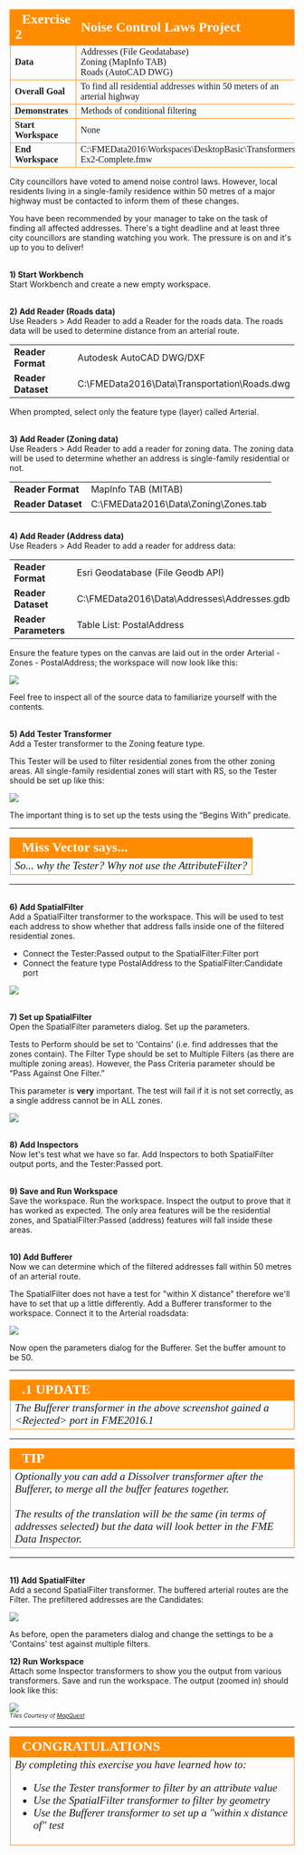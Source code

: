<!--Exercise Section-->
<!--NB: In GitBook world we don't give a number to exercises-->

<table style="border-spacing: 0px;border-collapse: collapse;font-family:serif">
<tr>
<td width=25% style="vertical-align:middle;background-color:darkorange;border: 2px solid darkorange">
<i class="fa fa-cogs fa-lg fa-pull-left fa-fw" style="color:white;padding-right: 12px;vertical-align:text-top"></i>
<span style="color:white;font-size:x-large;font-weight: bold">Exercise 2</span>
</td>
<td style="border: 2px solid darkorange;background-color:darkorange;color:white">
<span style="color:white;font-size:x-large;font-weight: bold">Noise Control Laws Project</span>
</td>
</tr>

<tr>
<td style="border: 1px solid darkorange; font-weight: bold">Data</td>
<td style="border: 1px solid darkorange">Addresses (File Geodatabase)<br>Zoning (MapInfo TAB)<br>Roads (AutoCAD DWG)</td>
</tr>

<tr>
<td style="border: 1px solid darkorange; font-weight: bold">Overall Goal</td>
<td style="border: 1px solid darkorange">To find all residential addresses within 50 meters of an arterial highway</td>
</tr>

<tr>
<td style="border: 1px solid darkorange; font-weight: bold">Demonstrates</td>
<td style="border: 1px solid darkorange">Methods of conditional filtering</td>
</tr>

<tr>
<td style="border: 1px solid darkorange; font-weight: bold">Start Workspace</td>
<td style="border: 1px solid darkorange">None</td>
</tr>

<tr>
<td style="border: 1px solid darkorange; font-weight: bold">End Workspace</td>
<td style="border: 1px solid darkorange">C:\FMEData2016\Workspaces\DesktopBasic\Transformers-Ex2-Complete.fmw</td>
</tr>

</table>

City councillors have voted to amend noise control laws. However, local residents living in a single-family residence within 50 metres of a major highway must be contacted to inform them of these changes.

You have been recommended by your manager to take on the task of finding all affected addresses. There's a tight deadline and at least three city councillors are standing watching you work. The pressure is on and it's up to you to deliver!


<br>**1) Start Workbench**
<br>Start Workbench and create a new empty workspace.


<br>**2) Add Reader (Roads data)**
<br>Use Readers > Add Reader to add a Reader for the roads data. The roads data will be used to determine distance from an arterial route.

<table style="border: 0px">

<tr>
<td style="font-weight: bold">Reader Format</td>
<td style="">Autodesk AutoCAD DWG/DXF</td>
</tr>

<tr>
<td style="font-weight: bold">Reader Dataset</td>
<td style="">C:\FMEData2016\Data\Transportation\Roads.dwg</td>
</tr>

</table>

When prompted, select only the feature type (layer) called Arterial. 


<br>**3) Add Reader (Zoning data)**
<br>Use Readers > Add Reader to add a reader for zoning data. The zoning data will be used to determine whether an address is single-family residential or not.

<table style="border: 0px">

<tr>
<td style="font-weight: bold">Reader Format</td>
<td style="">MapInfo TAB (MITAB)</td>
</tr>

<tr>
<td style="font-weight: bold">Reader Dataset</td>
<td style="">C:\FMEData2016\Data\Zoning\Zones.tab</td>
</tr>

</table>


<br>**4) Add Reader (Address data)**
<br>Use Readers > Add Reader to add a reader for address data:

<table style="border: 0px">

<tr>
<td style="font-weight: bold">Reader Format</td>
<td style="">Esri Geodatabase (File Geodb API)</td>
</tr>

<tr>
<td style="font-weight: bold">Reader Dataset</td>
<td style="">C:\FMEData2016\Data\Addresses\Addresses.gdb</td>
</tr>

<tr>
<td style="font-weight: bold">Reader Parameters</td>
<td style="">Table List: PostalAddress</td>
</tr>

</table>

Ensure the feature types on the canvas are laid out in the order Arterial - Zones - PostalAddress; the workspace will now look like this:

![](./Images/Img5.71.Ex2.StartingWorkspace.png)

Feel free to inspect all of the source data to familiarize yourself with the contents.


<br>**5) Add Tester Transformer**
<br>Add a Tester transformer to the Zoning feature type.

This Tester will be used to filter residential zones from the other zoning areas.
All single-family residential zones will start with RS, so the Tester should be set up like this:

![](./Images/Img5.72.Ex2.TesterParameters.png)

The important thing is to set up the tests using the “Begins With” predicate.

---

<!--Person X Says Section-->

<table style="border-spacing: 0px">
<tr>
<td style="vertical-align:middle;background-color:darkorange;border: 2px solid darkorange">
<i class="fa fa-quote-left fa-lg fa-pull-left fa-fw" style="color:white;padding-right: 12px;vertical-align:text-top"></i>
<span style="color:white;font-size:x-large;font-weight: bold;font-family:serif">Miss Vector says...</span>
</td>
</tr>

<tr>
<td style="border: 1px solid darkorange">
<span style="font-family:serif; font-style:italic; font-size:larger">
So... why the Tester? Why not use the AttributeFilter? 
</span>
</td>
</tr>
</table>

---

<br>**6) Add SpatialFilter**
<br>Add a SpatialFilter transformer to the workspace. This will be used to test each address to show whether that address falls inside one of the filtered residential zones.

- Connect the Tester:Passed output to the SpatialFilter:Filter port
- Connect the feature type PostalAddress to the SpatialFilter:Candidate port


![](./Images/Img5.73.Ex2.SpatialFilterOnCanvas.png)


<br>**7) Set up SpatialFilter**
<br>Open the SpatialFilter parameters dialog. Set up the parameters.

Tests to Perform should be set to 'Contains' (i.e. find addresses that the zones contain). The Filter Type should be set to Multiple Filters (as there are multiple zoning areas). However, the Pass Criteria parameter should be “Pass Against One Filter.”

This parameter is **very** important. The test will fail if it is not set correctly, as a single address cannot be in ALL zones.

![](./Images/Img5.74.Ex2.SpatialFilterParameters.png)


<br>**8) Add Inspectors**
<br>Now let's test what we have so far. Add Inspectors to both SpatialFilter output ports, and the Tester:Passed port.


<br>**9) Save and Run Workspace**
<br>Save the workspace. Run the workspace. Inspect the output to prove that it has worked as expected. The only area features will be the residential zones, and SpatialFilter:Passed (address) features will fall inside these areas.


<br>**10) Add Bufferer**
<br>Now we can determine which of the filtered addresses fall within 50 metres of an arterial route.

The SpatialFilter does not have a test for "within X distance" therefore we'll have to set that up a little differently. Add a Bufferer transformer to the workspace. Connect it to the Arterial roadsdata:

![](./Images/Img5.75.Ex2.BuffererOnCanvas.png)

Now open the parameters dialog for the Bufferer. Set the buffer amount to be 50.

---

<!--Updated Section--> 

<table style="border-spacing: 0px">
<tr>
<td style="vertical-align:middle;background-color:darkorange;border: 2px solid darkorange">
<i class="fa fa-bolt fa-lg fa-pull-left fa-fw" style="color:white;padding-right: 12px;vertical-align:text-top"></i>
<span style="color:white;font-size:x-large;font-weight: bold;font-family:serif">.1 UPDATE</span>
</td>
</tr>

<tr>
<td style="border: 1px solid darkorange">
<span style="font-family:serif; font-style:italic; font-size:larger">
The Bufferer transformer in the above screenshot gained a &lt;Rejected&gt; port in FME2016.1
</span>
</td>
</tr>
</table>

---

<!--Tip Section--> 

<table style="border-spacing: 0px">
<tr>
<td style="vertical-align:middle;background-color:darkorange;border: 2px solid darkorange">
<i class="fa fa-info-circle fa-lg fa-pull-left fa-fw" style="color:white;padding-right: 12px;vertical-align:text-top"></i>
<span style="color:white;font-size:x-large;font-weight: bold;font-family:serif">TIP</span>
</td>
</tr>

<tr>
<td style="border: 1px solid darkorange">
<span style="font-family:serif; font-style:italic; font-size:larger">
Optionally you can add a Dissolver transformer after the Bufferer, to merge all the buffer features together.
<br><br>The results of the translation will be the same (in terms of addresses selected) but the data will look better in the FME Data Inspector.
</span>
</td>
</tr>
</table>

---


<br>**11) Add SpatialFilter**
<br>Add a second SpatialFilter transformer. The buffered arterial routes are the Filter. The prefiltered addresses are the Candidates:

![](./Images/Img5.76.Ex2.SpatialFilter2OnCanvas.png)

As before, open the parameters dialog and change the settings to be a 'Contains' test against multiple filters.


**12) Run Workspace**
<br>Attach some Inspector transformers to show you the output from various transformers. Save and run the workspace. The output (zoomed in) should look like this:

![](./Images/Img5.77.Ex2.FinalResults.png)
<br><span style="font-style:italic;font-size:x-small">Tiles Courtesy of <a href="http://www.mapquest.com/">MapQuest</a></span>

---

<!--Exercise Congratulations Section--> 

<table style="border-spacing: 0px">
<tr>
<td style="vertical-align:middle;background-color:darkorange;border: 2px solid darkorange">
<i class="fa fa-thumbs-o-up fa-lg fa-pull-left fa-fw" style="color:white;padding-right: 12px;vertical-align:text-top"></i>
<span style="color:white;font-size:x-large;font-weight: bold;font-family:serif">CONGRATULATIONS</span>
</td>
</tr>

<tr>
<td style="border: 1px solid darkorange">
<span style="font-family:serif; font-style:italic; font-size:larger">
By completing this exercise you have learned how to:
<br>
<ul><li>Use the Tester transformer to filter by an attribute value</li>
<li>Use the SpatialFilter transformer to filter by geometry</li>
<li>Use the Bufferer transformer to set up a "within x distance of" test</li></ul>
</span>
</td>
</tr>
</table>
